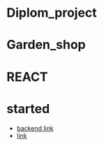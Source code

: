 # Diplom_project

# Garden_shop

# REACT

# started

- [backend link](https://github.com/AlexDolz/telran_project_backend_master)
- [link](https://alexdolz.github.io/Garden_shop_Diplom_project_REACT/)
